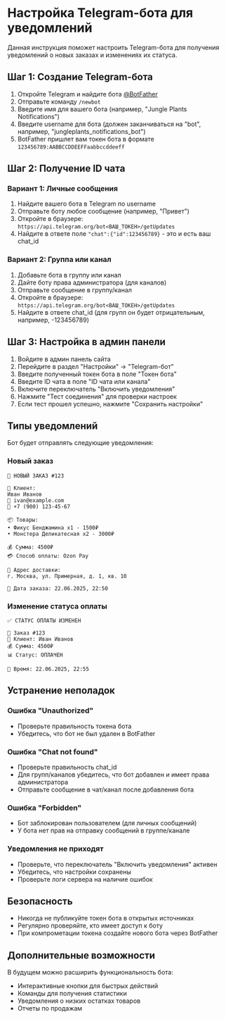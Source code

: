 # Настройка Telegram-бота для уведомлений

Данная инструкция поможет настроить Telegram-бота для получения уведомлений о новых заказах и изменениях их статуса.

## Шаг 1: Создание Telegram-бота

1. Откройте Telegram и найдите бота [@BotFather](https://t.me/BotFather)
2. Отправьте команду `/newbot`
3. Введите имя для вашего бота (например, "Jungle Plants Notifications")
4. Введите username для бота (должен заканчиваться на "bot", например, "jungleplants_notifications_bot")
5. BotFather пришлет вам токен бота в формате `123456789:AABBCCDDEEFFaabbccddeeff`

## Шаг 2: Получение ID чата

### Вариант 1: Личные сообщения
1. Найдите вашего бота в Telegram по username
2. Отправьте боту любое сообщение (например, "Привет")
3. Откройте в браузере: `https://api.telegram.org/bot<ВАШ_ТОКЕН>/getUpdates`
4. Найдите в ответе поле `"chat":{"id":123456789}` - это и есть ваш chat_id

### Вариант 2: Группа или канал
1. Добавьте бота в группу или канал
2. Дайте боту права администратора (для каналов)
3. Отправьте сообщение в группу/канал
4. Откройте в браузере: `https://api.telegram.org/bot<ВАШ_ТОКЕН>/getUpdates`
5. Найдите в ответе chat_id (для групп он будет отрицательным, например, -123456789)

## Шаг 3: Настройка в админ панели

1. Войдите в админ панель сайта
2. Перейдите в раздел "Настройки" → "Telegram-бот"
3. Введите полученный токен бота в поле "Токен бота"
4. Введите ID чата в поле "ID чата или канала"
5. Включите переключатель "Включить уведомления"
6. Нажмите "Тест соединения" для проверки настроек
7. Если тест прошел успешно, нажмите "Сохранить настройки"

## Типы уведомлений

Бот будет отправлять следующие уведомления:

### Новый заказ
```
🛒 НОВЫЙ ЗАКАЗ #123

👤 Клиент:
Иван Иванов
📧 ivan@example.com
📱 +7 (900) 123-45-67

📦 Товары:
• Фикус Бенджамина x1 - 1500₽
• Монстера Деликатесная x2 - 3000₽

💰 Сумма: 4500₽
💳 Способ оплаты: Ozon Pay

🚚 Адрес доставки:
г. Москва, ул. Примерная, д. 1, кв. 10

📅 Дата заказа: 22.06.2025, 22:50
```

### Изменение статуса оплаты
```
✅ СТАТУС ОПЛАТЫ ИЗМЕНЕН

🛒 Заказ #123
👤 Клиент: Иван Иванов
💰 Сумма: 4500₽
📊 Статус: ОПЛАЧЕН

📅 Время: 22.06.2025, 22:55
```

## Устранение неполадок

### Ошибка "Unauthorized"
- Проверьте правильность токена бота
- Убедитесь, что бот не был удален в BotFather

### Ошибка "Chat not found"
- Проверьте правильность chat_id
- Для групп/каналов убедитесь, что бот добавлен и имеет права администратора
- Отправьте сообщение в чат/канал после добавления бота

### Ошибка "Forbidden"
- Бот заблокирован пользователем (для личных сообщений)
- У бота нет прав на отправку сообщений в группе/канале

### Уведомления не приходят
- Проверьте, что переключатель "Включить уведомления" активен
- Убедитесь, что настройки сохранены
- Проверьте логи сервера на наличие ошибок

## Безопасность

- Никогда не публикуйте токен бота в открытых источниках
- Регулярно проверяйте, кто имеет доступ к боту
- При компрометации токена создайте нового бота через BotFather

## Дополнительные возможности

В будущем можно расширить функциональность бота:
- Интерактивные кнопки для быстрых действий
- Команды для получения статистики
- Уведомления о низких остатках товаров
- Отчеты по продажам 